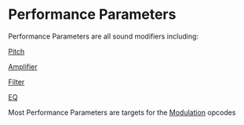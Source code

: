 ---
---
# Performance Parameters

Performance Parameters are all sound modifiers including:

[Pitch](/types/pitch)

[Amplifier](/types/amplifier)

[Filter](/types/filter)

[EQ](/types/eq)

Most Performance Parameters are targets for the [Modulation](/categories/modulation)
opcodes
